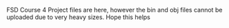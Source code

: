 FSD Course 4 Project files are here, however the bin and obj files cannot be uploaded due to very heavy sizes. Hope this helps
